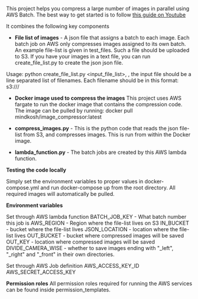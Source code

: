 This project helps you compress a large number of images in parallel using AWS Batch. The best way to get started is to follow
[this guide on Youtube](https://youtu.be/WUyJUQFrP7E)

It combines the following key components

- **File list of images** - A json file that assigns a batch to each image. Each batch job on AWS only compresses images assigned to its own batch. 
An example file-list is given in test_files. Such a file should be uploaded to S3. If you have your images in a text file, you can run create_file_list.py to create the json json file.

Usage: python create_file_list.py <input_file_list>, <number of batches>, <outfile>
the input file should be a line separated list of filenames. Each filename should be in this format:  s3://<bucket-name>/<location>

- **Docker image used to compress the images**
This project uses AWS fargate to run the docker image that contains the compression code. The image can be pulled by running:
docker pull mindkosh/image_compressor:latest

- **compress_images.py** - This is the python code that reads the json file-list from S3, and compresses images. This is run from
within the Docker image.

- **lambda_function.py** - The batch jobs are created by this AWS lambda function.



**Testing the code locally**

Simply set the environment variables to proper values in docker-compose.yml and run docker-compose up from the root directory. All required images will automatically be pulled.


**Environment variables**

Set through AWS lambda function
BATCH_JOB_KEY - What batch number this job is
AWS_REGION - Region where the file-list lives on S3
IN_BUCKET - bucket where the file-list lives
JSON_LOCATION - location where the file-list lives
OUT_BUCKET - bucket where compressed images will be saved
OUT_KEY - location where compressed images will be saved
DIVIDE_CAMERA_WISE - whether to save images ending with "_left", "_right"  and "_front" in their own directories.

Set through AWS Job definition
AWS_ACCESS_KEY_ID
AWS_SECRET_ACCESS_KEY

**Permission roles**
All permission roles required for running the AWS services can be found inside permission_templates.
